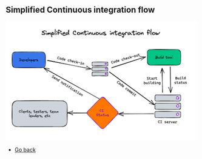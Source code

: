 ## Simplified Continuous integration flow

![Least time](./24-simplified-continious-integration-flow.png)

* [Go back](../readme.md)